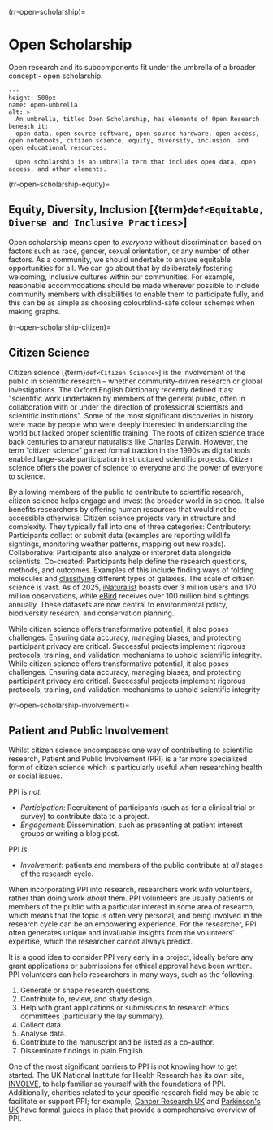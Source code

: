 (rr-open-scholarship)=
# Open Scholarship

Open research and its subcomponents fit under the umbrella of a broader concept - open scholarship.

```{figure} ../../../figures/open-umbrella.*
---
height: 500px
name: open-umbrella
alt: >
  An umbrella, titled Open Scholarship, has elements of Open Research beneath it:
  open data, open source software, open source hardware, open access, open notebooks, citizen science, equity, diversity, inclusion, and open educational resources.
---
  Open scholarship is an umbrella term that includes open data, open access, and other elements. 
```


(rr-open-scholarship-equity)=
## Equity, Diversity, Inclusion [{term}`def<Equitable, Diverse and Inclusive Practices>`]

Open scholarship means open to *everyone* without discrimination based on factors such as race, gender, sexual orientation, or any number of other factors.
As a community, we should undertake to ensure equitable opportunities for all.
We can go about that by deliberately fostering welcoming, inclusive cultures within our communities.
For example, reasonable accommodations should be made wherever possible to include community members with disabilities to enable them to participate fully, and this can be as simple as choosing colourblind-safe colour schemes when making graphs.

(rr-open-scholarship-citizen)=
## Citizen Science

Citizen science [{term}`def<Citizen Science>`] is the involvement of the public in scientific research – whether community-driven research or global investigations.
The Oxford English Dictionary recently defined it as: "scientific work undertaken by members of the general public, often in collaboration with or under the direction of professional scientists and scientific institutions".
Some of the most significant discoveries in history were made by people who were deeply interested in understanding the world but lacked proper scientific training. The roots of citizen science trace back centuries to amateur naturalists like Charles Darwin.
However, the term “citizen science” gained formal traction in the 1990s as digital tools enabled large-scale participation in structured scientific projects. 
Citizen science offers the power of science to everyone and the power of everyone to science.

By allowing members of the public to contribute to scientific research, citizen science helps engage and invest the broader world in science.
It also benefits researchers by offering human resources that would not be accessible otherwise.
Citizen science projects vary in structure and complexity. They typically fall into one of three categories: Contributory: Participants collect or submit data (examples are reporting wildlife sightings, monitoring weather patterns, mapping out new roads).
Collaborative: Participants also analyze or interpret data alongside scientists.
Co-created: Participants help define the research questions, methods, and outcomes.
Examples of this include finding ways of folding molecules and [classifying](https://www.zooniverse.org/) different types of galaxies. The scale of citizen science is vast. As of 2025, [iNaturalist](https://mexico.inaturalist.org/ )  boasts over 3 million users and 170 million observations, while [eBird](https://ebird.org/home)  receives over 100 million bird sightings annually. These datasets are now central to environmental policy, biodiversity research, and conservation planning. 

While citizen science offers transformative potential, it also poses challenges. Ensuring data accuracy, managing biases, and protecting participant privacy are critical. Successful projects implement rigorous protocols, training, and validation mechanisms to uphold scientific integrity. While citizen science offers transformative potential, it also poses challenges. Ensuring data accuracy, managing biases, and protecting participant privacy are critical. Successful projects implement rigorous protocols, training, and validation mechanisms to uphold scientific integrity



(rr-open-scholarship-involvement)=
## Patient and Public Involvement

Whilst citizen science encompasses one way of contributing to scientific research, Patient and Public Involvement (PPI) is a far more specialized form of citizen science which is particularly useful when researching health or social issues.

PPI is *not*:
- _Participation_: Recruitment of participants (such as for a clinical trial or survey) to contribute data to a project.
- _Engagement_: Dissemination, such as presenting at patient interest groups or writing a blog post.

PPI *is*:
- _Involvement_: patients and members of the public contribute at *all* stages of the research cycle.

When incorporating PPI into research, researchers work *with* volunteers, rather than doing work *about* them.
PPI volunteers are usually patients or members of the public with a particular interest in some area of research, which means that the topic is often very personal, and being involved in the research cycle can be an empowering experience.
For the researcher, PPI often generates unique and invaluable insights from the volunteers' expertise, which the researcher cannot always predict.

It is a good idea to consider PPI very early in a project, ideally before any grant applications or submissions for ethical approval have been written.
PPI volunteers can help researchers in many ways, such as the following:
1. Generate or shape research questions.
2. Contribute to, review, and study design.
3. Help with grant applications or submissions to research ethics committees (particularly the lay summary).
4. Collect data.
5. Analyse data.
6. Contribute to the manuscript and be listed as a co-author.
7. Disseminate findings in plain English.

One of the most significant barriers to PPI is not knowing how to get started.
The UK National Institute for Health Research has its own site, [INVOLVE](https://www.invo.org.uk/), to help familiarise yourself with the foundations of PPI.
Additionally, charities related to your specific research field may be able to facilitate or support PPI; for example, [Cancer Research UK](https://www.cancerresearchuk.org/funding-for-researchers/patient-involvement-toolkit-for-researchers) and [Parkinson's UK](https://www.parkinsons.org.uk/research/patient-and-public-involvement-ppi) have formal guides in place that provide a comprehensive overview of PPI.
